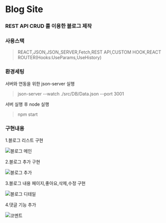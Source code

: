 # Blog Site
### REST API CRUD 를 이용한 블로그 제작

### 사용스택
>REACT,JSON,JSON_SERVER,Fetch,REST API,CUSTOM HOOK,REACT ROUTER(Hooks:UseParams,UseHistory)

### 환경세팅
서버와 연동을 위한 json-server 실행
>json-server --watch ./src/DB/Data.json --port 3001

서버 실행 후 node 실행
>npm start

### 구현내용
1.블로그 리스트 구현

![블로그 메인](https://user-images.githubusercontent.com/58499038/126636444-5f63bbdc-97c4-4ff3-8993-f6d006e47913.png)

2.블로그 추가 구현

![블로그 추가](https://user-images.githubusercontent.com/58499038/126636505-ff9faeb8-3030-46be-8f24-c0d3a2e42fbf.png)

3.블로그 내용 페이지,좋아요,삭제,수정 구현

![블로그 디테일](https://user-images.githubusercontent.com/58499038/126636851-c4ce4faf-1397-4f71-8936-c91ea1ae50bc.png)

4.댓글 기능 추가

![코멘트](https://user-images.githubusercontent.com/58499038/126637719-8f20b8a6-be87-4fd0-84d3-de6caf5a6636.png)

